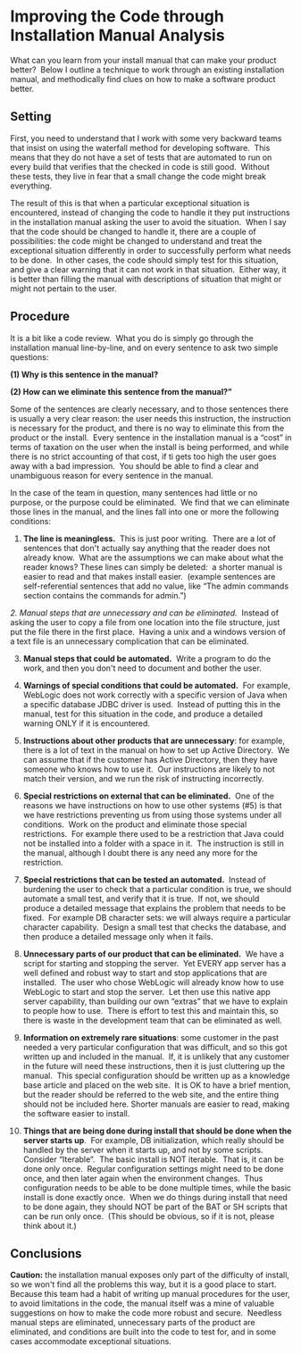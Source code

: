 #  Improving the Code through Installation Manual Analysis

What can you learn from your install manual that can make your product better?  Below I outline a technique to work through an existing installation manual, and methodically find clues on how to make a software product better.

## Setting

First, you need to understand that I work with some very backward teams that insist on using the waterfall method for developing software.  This means that they do not have a set of tests that are automated to run on every build that verifies that the checked in code is still good.  Without these tests, they live in fear that a small change the code might break everything.  

The result of this is that when a particular exceptional situation is encountered, instead of changing the code to handle it they put instructions in the installation manual asking the user to avoid the situation.  When I say that the code should be changed to handle it, there are a couple of possibilities: the code might be changed to understand and treat the exceptional situation differently in order to successfully perform what needs to be done.  In other cases, the code should simply test for this situation, and give a clear warning that it can not work in that situation.  Either way, it is better than filling the manual with descriptions of situation that might or might not pertain to the user.

## Procedure

It is a bit like a code review.  What you do is simply go through the installation manual line-by-line, and on every sentence to ask two simple questions: 

**(1) Why is this sentence in the manual?**   

**(2) How can we eliminate this sentence from the manual?”**  

Some of the sentences are clearly necessary, and to those sentences there is usually a very clear reason: the user needs this instruction, the instruction is necessary for the product, and there is no way to eliminate this from the product or the install.  Every sentence in the installation manual is a “cost” in terms of taxation on the user when the install is being performed, and while there is no strict accounting of that cost, if ti gets too high the user goes away with a bad impression.  You should be able to find a clear and unambiguous reason for every sentence in the manual.  

In the case of the team in question, many sentences had little or no purpose, or the purpose could be eliminated.  We find that we can eliminate those lines in the manual, and the lines fall into one or more the following conditions:  

1. **The line is meaningless.**  This is just poor writing.  There are a lot of sentences that don't actually say anything that the reader does not already know.  What are the assumptions we can make about what the reader knows? These lines can simply be deleted:  a shorter manual is easier to read and that makes install easier.  (example sentences are self-referential sentences that add no value, like “The admin commands section contains the commands for admin.”)  

*2. *Manual steps that are unnecessary and can be eliminated.**  Instead of asking the user to copy a file from one location into the file structure, just put the file there in the first place.  Having a unix and a windows version of a text file is an unnecessary complication that can be eliminated.  

3. **Manual steps that could be automated.**  Write a program to do the work, and then you don't need to document and bother the user.  

4. **Warnings of special conditions that could be automated.**  For example, WebLogic does not work correctly with a specific version of Java when a specific database JDBC driver is used.  Instead of putting this in the manual, test for this situation in the code, and produce a detailed warning ONLY if it is encountered.  

5. **Instructions about other products that are unnecessary**: for example, there is a lot of text in the manual on how to set up Active Directory.  We can assume that if the customer has Active Directory, then they have someone who knows how to use it.  Our instructions are likely to not match their version, and we run the risk of instructing incorrectly.  

6. **Special restrictions on external that can be eliminated.**  One of the reasons we have instructions on how to use other systems (#5) is that we have restrictions preventing us from using those systems under all conditions.  Work on the product and eliminate those special restrictions.  For example there used to be a restriction that Java could not be installed into a folder with a space in it.  The instruction is still in the manual, although I doubt there is any need any more for the restriction.  

7. **Special restrictions that can be tested an automated.**  Instead of burdening the user to check that a particular condition is true, we should automate a small test, and verify that it is true.  If not, we should produce a detailed message that explains the problem that needs to be fixed.  For example DB character sets: we will always require a particular character capability.  Design a small test that checks the database, and then produce a detailed message only when it fails. 

8. **Unnecessary parts of our product that can be eliminated.**  We have a script for starting and stopping the server.  Yet EVERY app server has a well defined and robust way to start and stop applications that are installed.  The user who chose WebLogic will already know how to use WebLogic to start and stop the server.  Let then use this native app server capability, than building our own “extras” that we have to explain to people how to use.  There is effort to test this and maintain this, so there is waste in the development team that can be eliminated as well. 

9. **Information on extremely rare situations**: some customer in the past needed a very particular configuration that was difficult, and so this got written up and included in the manual.  If, it is unlikely that any customer in the future will need these instructions, then it is just cluttering up the manual.  This special configuration should be written up as a knowledge base article and placed on the web site.  It is OK to have a brief mention, but the reader should be referred to the web site, and the entire thing should not be included here. Shorter manuals are easier to read, making the software easier to install.  

10. **Things that are being done during install that should be done when the server starts up**.  For example, DB initialization, which really should be handled by the server when it starts up, and not by some scripts.  Consider “Iterable”.  The basic install is NOT iterable.  That is, it can be done only once.  Regular configuration settings might need to be done once, and then later again when the environment changes.  Thus configuration needs to be able to be done multiple times, while the basic install is done exactly once.  When we do things during install that need to be done again, they should NOT be part of the BAT or SH scripts that can be run only once.  (This should be obvious, so if it is not, please think about it.)

## Conclusions

**Caution:** the installation manual exposes only part of the difficulty of install, so we won't find all the problems this way, but it is a good place to start.  
Because this team had a habit of writing up manual procedures for the user, to avoid limitations in the code, the manual itself was a mine of valuable suggestions on how to make the code more robust and secure.  Needless manual steps are eliminated, unnecessary parts of the product are eliminated, and conditions are built into the code to test for, and in some cases accommodate exceptional situations.